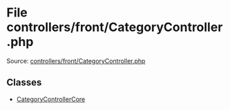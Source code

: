 File controllers/front/CategoryController.php
=========
Source: [controllers/front/CategoryController.php](https://github.com/PrestaShop/PrestaShop/blob/1.6.1.1/controllers/front/CategoryController.php)


Classes
-------

* [CategoryControllerCore](class.CategoryControllerCore.md)

